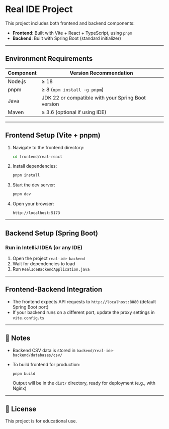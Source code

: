 # Real IDE Project

This project includes both frontend and backend components:

- **Frontend**: Built with Vite + React + TypeScript, using `pnpm`
- **Backend**: Built with Spring Boot (standard initializer)

---

##  Environment Requirements

| Component | Version Recommendation              |
|-----------|--------------------------------------|
| Node.js   | ≥ 18                                 |
| pnpm      | ≥ 8 (`npm install -g pnpm`)          |
| Java      | JDK 22 or compatible with your Spring Boot version |
| Maven     | ≥ 3.6 (optional if using IDE)        |

---

##  Frontend Setup (Vite + pnpm)

1. Navigate to the frontend directory:

   ```bash
   cd frontend/real-react
   ```

2. Install dependencies:

   ```bash
   pnpm install
   ```

3. Start the dev server:

   ```bash
   pnpm dev
   ```

4. Open your browser:

   ```
   http://localhost:5173
   ```

---

##  Backend Setup (Spring Boot)


### Run in IntelliJ IDEA (or any IDE)

1. Open the project `real-ide-backend`
2. Wait for dependencies to load
3. Run `RealIdeBackendApplication.java`

---

##  Frontend-Backend Integration

- The frontend expects API requests to `http://localhost:8080` (default Spring Boot port)
- If your backend runs on a different port, update the proxy settings in `vite.config.ts`

---

## 📝 Notes

- Backend CSV data is stored in `backend/real-ide-backend/databases/csv/`
- To build frontend for production:

   ```bash
   pnpm build
   ```

   Output will be in the `dist/` directory, ready for deployment (e.g., with Nginx)

---

## 📄 License

This project is for educational use.
